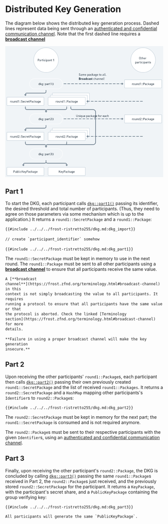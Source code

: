 # Distributed Key Generation

The diagram below shows the distributed key generation process. Dashed lines
represent data being sent through an [authenticated and confidential
communication
channel](https://frost.zfnd.org/terminology.html#peer-to-peer-channel). Note
that the first dashed line requires a [**broadcast
channel**](https://frost.zfnd.org/terminology.html#broadcast-channel)

![Diagram of Distribtuted Key Generation, illustrating what is explained in the text](dkg/dkg.png)

## Part 1

To start the DKG, each participant calls
[`dkg::part1()`](https://docs.rs/frost-ristretto255/latest/frost_ristretto255/keys/dkg/fn.part1.html)
passing its identifier, the desired threshold and total number of participants.
(Thus, they need to agree on those parameters via some mechanism which is up to
the application.) It returns a `round1::SecretPackage` and a `round1::Package`:

```rust,no_run,noplayground
{{#include ../../../frost-ristretto255/dkg.md:dkg_import}}

// create `participant_identifier` somehow

{{#include ../../../frost-ristretto255/dkg.md:dkg_part1}}
```

The `round1::SecretPackage` must be kept in memory to use in the next round. The
`round1::Package` must be sent to all other participants using a [**broadcast
channel**](https://frost.zfnd.org/terminology.html#broadcast-channel) to ensure
that all participants receive the same value.

```admonish danger
A [**broadcast
channel**](https://frost.zfnd.org/terminology.html#broadcast-channel) in this
context is not simply broadcasting the value to all participants. It requires
running a protocol to ensure that all participants have the same value or that
the protocol is aborted. Check the linked [Terminology
section](https://frost.zfnd.org/terminology.html#broadcast-channel) for more
details.

**Failure in using a proper broadcast channel will make the key generation
insecure.**
```

## Part 2

Upon receiving the other participants' `round1::Package`s, each participant then
calls
[`dkg::part2()`](https://docs.rs/frost-ristretto255/latest/frost_ristretto255/keys/dkg/fn.part2.html)
passing their own previously created `round1::SecretPackage` and the list of
received `round1::Packages`. It returns a `round2::SecretPackage` and a
`HashMap` mapping other participants's `Identifier`s to `round2::Package`s:

```rust,no_run,noplayground
{{#include ../../../frost-ristretto255/dkg.md:dkg_part2}}
```

The `round2::SecretPackage` must be kept in memory for the next part; the
`round1::SecretPackage` is consumed and is not required anymore.

The `round2::Package`s must be sent to their respective participants with the
given `Identifier`s, using an [authenticated and confidential communication
channel](https://frost.zfnd.org/terminology.html#peer-to-peer-channel).

## Part 3

Finally, upon receiving the other participant's `round2::Package`, the DKG is
concluded by calling
[`dkg::part3()`](https://docs.rs/frost-ristretto255/latest/frost_ristretto255/keys/dkg/fn.part3.html)
passing the same `round1::Package`s received in Part 2, the `round2::Package`s
just received, and the previously stored `round2::SecretPackage` for the
participant. It returns a `KeyPackage`, with the participant's secret share,
and a `PublicKeyPackage` containing the group verifying key:

```rust,no_run,noplayground
{{#include ../../../frost-ristretto255/dkg.md:dkg_part3}}
```

```admonish note
All participants will generate the same `PublicKeyPackage`.
```